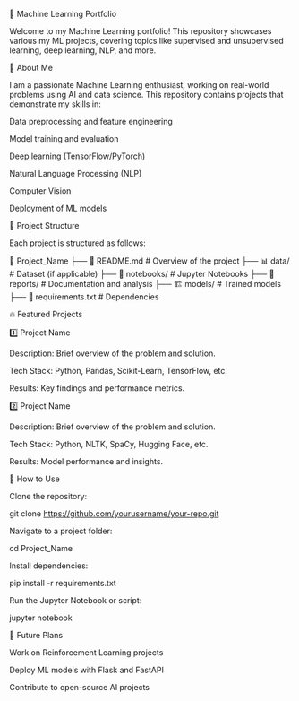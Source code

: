 🚀 Machine Learning Portfolio

Welcome to my Machine Learning portfolio! This repository showcases various my ML projects, covering topics like supervised and unsupervised learning, deep learning, NLP, and more.

📌 About Me

I am a passionate Machine Learning enthusiast, working on real-world problems using AI and data science. This repository contains projects that demonstrate my skills in:

Data preprocessing and feature engineering

Model training and evaluation

Deep learning (TensorFlow/PyTorch)

Natural Language Processing (NLP)

Computer Vision

Deployment of ML models

📂 Project Structure

Each project is structured as follows:

📁 Project_Name
   ├── 📜 README.md          # Overview of the project
   ├── 📊 data/              # Dataset (if applicable)
   ├── 📂 notebooks/         # Jupyter Notebooks
   ├── 📝 reports/           # Documentation and analysis
   ├── 🏗️ models/            # Trained models
   ├── 📜 requirements.txt   # Dependencies

🔥 Featured Projects

1️⃣ Project Name

Description: Brief overview of the problem and solution.

Tech Stack: Python, Pandas, Scikit-Learn, TensorFlow, etc.

Results: Key findings and performance metrics.

2️⃣ Project Name

Description: Brief overview of the problem and solution.

Tech Stack: Python, NLTK, SpaCy, Hugging Face, etc.

Results: Model performance and insights.

📜 How to Use

Clone the repository:

git clone https://github.com/yourusername/your-repo.git

Navigate to a project folder:

cd Project_Name

Install dependencies:

pip install -r requirements.txt

Run the Jupyter Notebook or script:

jupyter notebook

🎯 Future Plans

Work on Reinforcement Learning projects

Deploy ML models with Flask and FastAPI

Contribute to open-source AI projects
